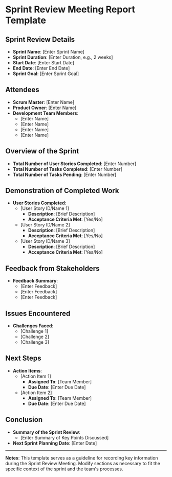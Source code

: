 # Sprint Review Meeting Report Template

## Sprint Review Details
- **Sprint Name**: [Enter Sprint Name]
- **Sprint Duration**: [Enter Duration, e.g., 2 weeks]
- **Start Date**: [Enter Start Date]
- **End Date**: [Enter End Date]
- **Sprint Goal**: [Enter Sprint Goal]

## Attendees
- **Scrum Master**: [Enter Name]
- **Product Owner**: [Enter Name]
- **Development Team Members**: 
  - [Enter Name]
  - [Enter Name]
  - [Enter Name]
  - [Enter Name]

## Overview of the Sprint
- **Total Number of User Stories Completed**: [Enter Number]
- **Total Number of Tasks Completed**: [Enter Number]
- **Total Number of Tasks Pending**: [Enter Number]

## Demonstration of Completed Work
- **User Stories Completed**:
  - [User Story ID/Name 1]
    - **Description**: [Brief Description]
    - **Acceptance Criteria Met**: [Yes/No]
  - [User Story ID/Name 2]
    - **Description**: [Brief Description]
    - **Acceptance Criteria Met**: [Yes/No]
  - [User Story ID/Name 3]
    - **Description**: [Brief Description]
    - **Acceptance Criteria Met**: [Yes/No]

## Feedback from Stakeholders
- **Feedback Summary**:
  - [Enter Feedback]
  - [Enter Feedback]
  - [Enter Feedback]

## Issues Encountered
- **Challenges Faced**:
  - [Challenge 1]
  - [Challenge 2]
  - [Challenge 3]

## Next Steps
- **Action Items**:
  - [Action Item 1]
    - **Assigned To**: [Team Member]
    - **Due Date**: [Enter Due Date]
  - [Action Item 2]
    - **Assigned To**: [Team Member]
    - **Due Date**: [Enter Due Date]

## Conclusion
- **Summary of the Sprint Review**: 
  - [Enter Summary of Key Points Discussed]
- **Next Sprint Planning Date**: [Enter Date]

---

**Notes**: This template serves as a guideline for recording key information during the Sprint Review Meeting. Modify sections as necessary to fit the specific context of the sprint and the team's processes.
